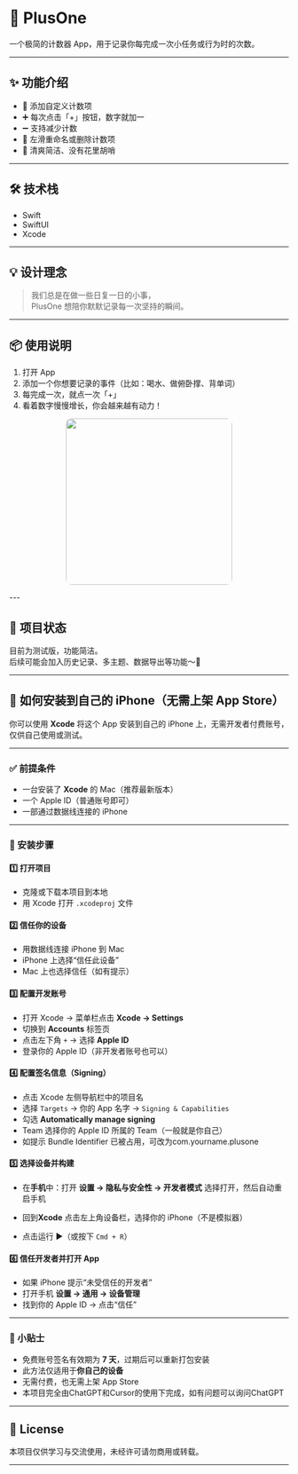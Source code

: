 # 📱 PlusOne

一个极简的计数器 App，用于记录你每完成一次小任务或行为时的次数。

---

## ✨ 功能介绍

- 🧮 添加自定义计数项  
- ➕ 每次点击「+」按钮，数字就加一  
- ➖ 支持减少计数  
- 📝 左滑重命名或删除计数项  
- 🧼 清爽简洁、没有花里胡哨

---

## 🛠 技术栈

- Swift  
- SwiftUI  
- Xcode  

---

## 💡 设计理念

> 我们总是在做一些日复一日的小事，  
> PlusOne 想陪你默默记录每一次坚持的瞬间。

---

## 📦 使用说明

1. 打开 App  
2. 添加一个你想要记录的事件（比如：喝水、做俯卧撑、背单词）  
3. 每完成一次，就点一次「+」  
4. 看着数字慢慢增长，你会越来越有动力！
<p align="center">
  <img src="https://private-user-images.githubusercontent.com/189369966/444860187-d3fcebb0-c562-46e1-8abb-e87857ae6fac.png?jwt=eyJhbGciOiJIUzI1NiIsInR5cCI6IkpXVCJ9.eyJpc3MiOiJnaXRodWIuY29tIiwiYXVkIjoicmF3LmdpdGh1YnVzZXJjb250ZW50LmNvbSIsImtleSI6ImtleTUiLCJleHAiOjE3NDc1NDkyODcsIm5iZiI6MTc0NzU0ODk4NywicGF0aCI6Ii8xODkzNjk5NjYvNDQ0ODYwMTg3LWQzZmNlYmIwLWM1NjItNDZlMS04YWJiLWU4Nzg1N2FlNmZhYy5wbmc_WC1BbXotQWxnb3JpdGhtPUFXUzQtSE1BQy1TSEEyNTYmWC1BbXotQ3JlZGVudGlhbD1BS0lBVkNPRFlMU0E1M1BRSzRaQSUyRjIwMjUwNTE4JTJGdXMtZWFzdC0xJTJGczMlMkZhd3M0X3JlcXVlc3QmWC1BbXotRGF0ZT0yMDI1MDUxOFQwNjE2MjdaJlgtQW16LUV4cGlyZXM9MzAwJlgtQW16LVNpZ25hdHVyZT00NDFmZGU3MjY3M2YzZGVmYTY4NDI0YmRiZWVmZjg0Nzk0MDFmNjZhNzVkNDIzY2ZhNmYzOWZmOWE3MDRkMDI2JlgtQW16LVNpZ25lZEhlYWRlcnM9aG9zdCJ9.aHTxTjJ5QnP-9KCHtYzWOVm6SYXulCV-U0aiEauiw_Q" width="300" style="border-radius: 10px;" />
</p>
---

## 🧸 项目状态

目前为测试版，功能简洁。  
后续可能会加入历史记录、多主题、数据导出等功能～🎉

---

## 📲 如何安装到自己的 iPhone（无需上架 App Store）

你可以使用 **Xcode** 将这个 App 安装到自己的 iPhone 上，无需开发者付费账号，仅供自己使用或测试。

---

### ✅ 前提条件

- 一台安装了 **Xcode** 的 Mac（推荐最新版本）
- 一个 Apple ID（普通账号即可）
- 一部通过数据线连接的 iPhone

---

### 🚀 安装步骤

#### 1️⃣ 打开项目

- 克隆或下载本项目到本地
- 用 Xcode 打开 `.xcodeproj` 文件

#### 2️⃣ 信任你的设备

- 用数据线连接 iPhone 到 Mac
- iPhone 上选择“信任此设备”
- Mac 上也选择信任（如有提示）

#### 3️⃣ 配置开发账号

- 打开 Xcode → 菜单栏点击 **Xcode → Settings**
- 切换到 **Accounts** 标签页
- 点击左下角 `+` → 选择 **Apple ID**
- 登录你的 Apple ID（非开发者账号也可以）

#### 4️⃣ 配置签名信息（Signing）

- 点击 Xcode 左侧导航栏中的项目名
- 选择 `Targets` → 你的 App 名字 → `Signing & Capabilities`
- 勾选 **Automatically manage signing**
- Team 选择你的 Apple ID 所属的 Team（一般就是你自己）
- 如提示 Bundle Identifier 已被占用，可改为com.yourname.plusone

#### 5️⃣ 选择设备并构建

- 在**手机**中：打开 **设置 → 隐私与安全性 → 开发者模式** 选择打开，然后自动重启手机

- 回到**Xcode** 点击左上角设备栏，选择你的 iPhone（不是模拟器）
- 点击运行 ▶️（或按下 `Cmd + R`）

#### 6️⃣ 信任开发者并打开 App

- 如果 iPhone 提示“未受信任的开发者”
- 打开手机 **设置 → 通用 → 设备管理**
- 找到你的 Apple ID → 点击“信任”

---

### 🍬 小贴士

- 免费账号签名有效期为 **7 天**，过期后可以重新打包安装
- 此方法仅适用于**你自己的设备**
- 无需付费，也无需上架 App Store
- 本项目完全由ChatGPT和Cursor的使用下完成，如有问题可以询问ChatGPT

---

## 📜 License

本项目仅供学习与交流使用，未经许可请勿商用或转载。

---

